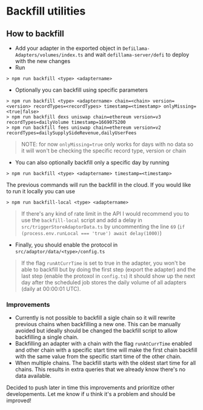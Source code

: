 # Backfill utilities
## How to backfill

- Add your adapter in the exported object in `DefiLlama-Adapters/volumes/index.ts` and wait `defillama-server/defi` to deploy with the new changes
- Run
```
> npm run backfill <type> <adaptername>
```
- Optionally you can backfill using specific parameters 
```
> npm run backfill <type> <adaptername> chain=<chain> version=<version> recordTypes=<recordTypes> timestamp=<timestamp> onlyMissing=<true|false>
> npm run backfill dexs uniswap chain=ethereum version=v3 recordTypes=dailyVolume timestamp=1669075200
> npm run backfill fees uniswap chain=ethereum version=v2 recordTypes=dailySupplySideRevenue,dailyUserFees
```

> NOTE: for now `onlyMissing=true` only works for days with no data so it will won't be checking the specific record type, version or chain

- You can also optionally backfill only a specific day by running 
```
> npm run backfill <type> <adaptername> timestamp=<timestamp>
```

The previous commands will run the backfill in the cloud. If you would like to run it locally you can use
```
> npm run backfill-local <type> <adaptername>
```

> If there's any kind of rate limit in the API I would recommend you to use the `backfill-local` script and add a delay in `src/triggerStoreAdaptorData.ts` by uncommenting the line `69` (`if (process.env.runLocal === 'true') await delay(1000)`)

- Finally, you should enable the protocol in `src/adaptor/data/<type>/config.ts`

> If the flag `runAtCurrTime` is set to true in the adapter, you won't be able to backfill but by doing the first step (export the adapter) and the last step (enable the protoxol in `config.ts`) it should show up the next day after the scheduled job stores the daily volume of all adapters (daily at 00:00:01 UTC).

### Improvements
- Currently is not possible to backfill a sigle chain so it will rewrite previous chains when backfilling a new one. This can be manually avoided but ideally should be changed the backfill script to allow backfilling a single chain.
- Backfilling an adapter with a chain with the flag `runAtCurrTime` enabled and other chain with a specific start time will make the first chain backfill with the same value from the specific start time of the other chain.
- When multiple chains. The backfill starts with the oldest start time for all chains. This results in extra queries that we already know there's no data available.

Decided to push later in time this improvements and prioritize other developements. Let me know if u think it's a problem and should be improved!
